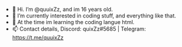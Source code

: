 - 👋 Hi. I’m @quuixZz, and im 16 years old.
- 👀 I’m currently interested in coding stuff, and everything like that.
- 🌱 At the time im learning the coding langue html.
- 📫 Contact details, Discord: quixZz#5685 | Telegram: https://t.me/quuixZz
